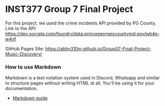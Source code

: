# INST377 Group 7 Final Project
For this project, we used the crime incidents API provided by PG County.
Link to the API: https://dev.socrata.com/foundry/data.princegeorgescountymd.gov/wb4e-w4nf


GitHub Pages Site: https://abby310m.github.io/Group07-Final-Project-Music-Discovery/

### How to use Markdown
Markdown is a text notation system used in Discord, Whatsapp and similar to structure pages without writing HTML at all. You'll be using it for your documentation.
* [Markdown guide](https://www.markdownguide.org/cheat-sheet/)


